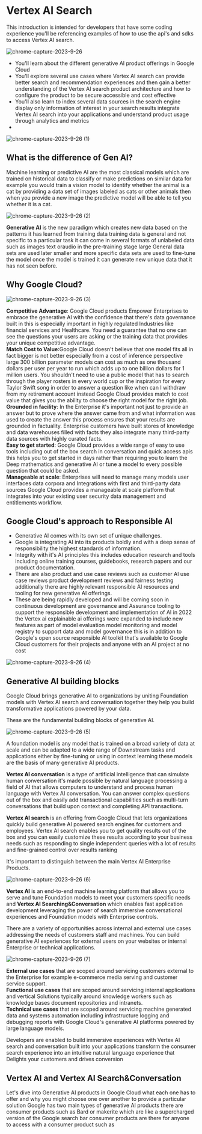 # Vertex AI Search

This introduction is intended for developers that have some coding experience you'll be referencing examples of how to use the api's and sdks to access Vertex AI search.

![chrome-capture-2023-9-26](https://github.com/ngchub/Google-Cloud-Workshops/assets/28653377/546248b5-60cf-4a73-8eb6-766ea2d7165f)

   - You'll learn about the different generative AI product offerings in Google Cloud
   - You'll explore several use cases where Vertex AI search can provide better search and recommendation experiences and then gain a better understanding of the Vertex AI search product architecture and how to configure the product to be secure accessible and cost effective
   - You'll also learn to index several data sources in the search engine display only information of interest in your search results integrate Vertex AI search into your applications and understand product usage through analytics and metrics
   - 
![chrome-capture-2023-9-26 (1)](https://github.com/ngchub/Google-Cloud-Workshops/assets/28653377/9868829c-0d6f-45b1-8d17-3f2e473351be)

## What is the difference of Gen AI?

Machine learning or predictive AI are the most classical models which are trained on historical data to classify or make predictions on similar data for example you would train a vision model to identify whether the animal is a cat by providing a data set of images labeled as cats or other animals then when you provide a new image the predictive model will be able to tell you whether it is a cat.

![chrome-capture-2023-9-26 (2)](https://github.com/ngchub/Google-Cloud-Workshops/assets/28653377/62dc2230-aea4-4976-bbd0-fbe57ef04cfe)


**Generative AI** is the new paradigm which creates new data based on the patterns it has learned from training data training data is general and not specific to a particular task it can come in several formats of unlabeled data such as images text oraudio in the pre-training stage large General data sets are used later smaller and more specific data sets are used to fine-tune the model once the model is trained it can generate new unique data that it has not seen before.

## Why Google Cloud?

![chrome-capture-2023-9-26 (3)](https://github.com/ngchub/Google-Cloud-Workshops/assets/28653377/798cc1cc-49d7-4e3d-9057-2ac4443fcc62)

**Competitive Advantage**: Google Cloud products Empower Enterprises to embrace the generative AI with the confidence that there's data governance built in this is especially important in highly regulated Industries like financial services and Healthcare. You need a guarantee that no one can see the questions your users are asking or the training data that provides your unique competitive advantage. <br/>
**Match Cost to Value**:Google Cloud doesn't believe that one model fits all in fact bigger is not better especially from a cost of inference perspective large 300 billion parameter models can cost as much as one thousand dollars per user per year to run which adds up to one billion dollars for 1 million users. You shouldn't need to use a public model that has to search through the player rosters in every world cup or the inspiration for every Taylor Swift song in order to answer a question like when can I withdraw from my retirement account instead Google Cloud provides match to cost value that gives you the ability to choose the right model for the right job. <br/>
**Grounded in facility**: In the Enterprise it's important not just to provide an answer but to prove where the answer came from and what information was used to create the answer this process ensures that your results are grounded in factuality. Enterprise customers have built stores of knowledge and data warehouses filled with facts they also integrate many third-party data sources with highly curated facts. <br/>
**Easy to get started**: Google Cloud provides a wide range of easy to use tools including out of the box search in conversation and quick access apis this helps you to get started in days rather than requiring you to learn the Deep mathematics and generative AI or tune a model to every possible question that could be asked.<br/>
**Manageable at scale**: Enterprises will need to manage many models user interfaces data corpora and Integrations with first and third-party data sources Google Cloud provides a manageable at scale platform that integrates into your existing user security data management and entitlements workflow. <br/>

## Google Cloud's approach to Responsible AI

   - Generative AI comes with its own set of unique challenges.
   - Google is integrating AI into its products boldly and with a deep sense of responsibility the highest standards of information.
   - Integrity with it's AI principles this includes education research and tools including online training courses, guidebooks, research papers and our product documentation.
   - There are also product and use case reviews such as customer AI use case reviews product development reviews and fairness testing additionally there are highly relevant responsible AI resources and tooling for new generative AI offerings.
   - These are being rapidly developed and will be coming soon in continuous development are governance and Assurance tooling to support the responsible development and implementation of AI in 2022 the Vertex ai explainable ai offerings were expanded to include new features as part of model evaluation model monitoring and model registry to support data and model governance this is in addition to Google's open source responsible AI toolkit that's available to Google Cloud customers for their projects and anyone with an AI project at no cost

![chrome-capture-2023-9-26 (4)](https://github.com/ngchub/Google-Cloud-Workshops/assets/28653377/4eaab27a-2f5f-4ba0-8e8a-54a401505969)

## Generative AI building blocks

Google Cloud brings generative AI to organizations by uniting Foundation models with Vertex AI search and conversation together they help you build transformative applications powered by your data.

These are the fundamental building blocks of generative AI.

![chrome-capture-2023-9-26 (5)](https://github.com/ngchub/Google-Cloud-Workshops/assets/28653377/b1f33349-39b7-4de4-9c35-886dae946216)

A foundation model is any model that is trained on a broad variety of data at scale and can be adapted to a wide range of Downstream tasks and applications either by fine-tuning or using in context learning these models are the basis of many generative AI products. 

**Vertex AI conversation** is a type of artificial intelligence that can simulate human conversation it's made possible by natural language processing a field of AI that allows computers to understand and process human language with Vertex AI conversation. You can answer complex questions out of the box and easily add transactional capabilities such as multi-turn conversations that build upon context and completing API transactions. 

**Vertex AI search** is an offering from Google Cloud that lets organizations quickly build generative AI powered search engines for customers and employees. Vertex AI search enables you to get quality results out of the box and you can easily customize these results according to your business needs such as responding to single independent queries with a lot of results and fine-grained control over results ranking 

It's important to distinguish between the main Vertex AI Enterprise Products. 

![chrome-capture-2023-9-26 (6)](https://github.com/ngchub/Google-Cloud-Workshops/assets/28653377/2a85b6b2-cd93-490c-9de9-77e6e36ca5ef)

**Vertex AI** is an end-to-end machine learning platform that allows you to serve and tune Foundation models to meet your customers specific needs and **Vertex AI Searching&Conversation** which enables fast application development leveraging the power of search immersive conversational experiences and Foundation models with Enterprise controls. 

There are a variety of opportunities across internal and external use cases addressing the needs of customers staff and machines. You can build generative AI experiences for external users on your websites or internal Enterprise or technical applications.

![chrome-capture-2023-9-26 (7)](https://github.com/ngchub/Google-Cloud-Workshops/assets/28653377/ce866d36-c536-48c9-8d0c-2646304c7fe7)

**External use cases** that are scoped around servicing customers external to the Enterprise for example e-commerce media serving and customer service support. <br/>
**Functional use cases** that are scoped around servicing internal applications and vertical Solutions typically around knowledge workers such as knowledge bases document repositories and intranets.  <br/>
**Technical use cases** that are scoped around servicing machine generated data and systems automation including infrastructure logging and debugging reports with Google Cloud's generative AI platforms powered by large language models. <br/>

Developers are enabled to build immersive experiences with Vertex AI search and conversation built into your applications transform the consumer search experience into an intuitive natural language experience that Delights your customers and drives conversion

## Vertex AI and Vertex AI Search&Conversation

Let's dive into Generative AI products in Google Cloud what each one has to offer and why you might choose one over another to provide a particular solution Google has two main types of generative AI products there are consumer products such as Bard or makerite which are like a supercharged version of the Google search bar consumer products are there for anyone to access with a consumer product such as 







